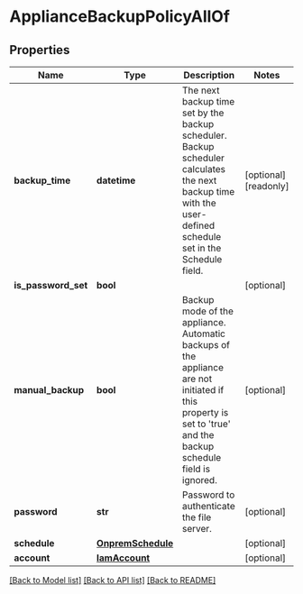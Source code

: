 # ApplianceBackupPolicyAllOf

## Properties
Name | Type | Description | Notes
------------ | ------------- | ------------- | -------------
**backup_time** | **datetime** | The next backup time set by the backup scheduler. Backup scheduler calculates the next backup time with the user-defined schedule set in the Schedule field.   | [optional] [readonly] 
**is_password_set** | **bool** |  | [optional] 
**manual_backup** | **bool** | Backup mode of the appliance. Automatic backups of the appliance are not initiated if this property is set to &#39;true&#39; and the backup schedule field is ignored.   | [optional] 
**password** | **str** | Password to authenticate the file server.   | [optional] 
**schedule** | [**OnpremSchedule**](OnpremSchedule.md) |  | [optional] 
**account** | [**IamAccount**](.md) |  | [optional] 

[[Back to Model list]](../README.md#documentation-for-models) [[Back to API list]](../README.md#documentation-for-api-endpoints) [[Back to README]](../README.md)



